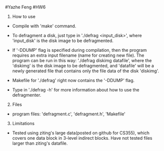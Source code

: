 #Yazhe Feng
#HW6

1. How to use
 - Compile with 'make' command.

 - To defragment a disk, just type in './defrag <input_disk>', where 'input_disk' is the disk image to be defragmented.

 - If '-DDUMP' flag is specified during compilation, then the program requires an extra input filename (name for creating new file). The program can be run in this way: './defrag diskimg datafile', where the 'diskimg' is the disk image to be defragmented, and 'datafile' will be a newly generated file that contains only the file data of the disk 'diskimg'.

 - Makefile for './defrag' right now contains the '-DDUMP' flag.

 - Type in './defrag -h' for more information about how to use the defragmenter.

 2. Files
  - program files: 'defragment.c', 'defragment.h', 'Makefile'

 3. Limitations
  -  Tested using ziting's large data(posted on github for CS355), which covers one data block in 3-level indirect blocks. Have not tested files larger than ziting's datafile.   
